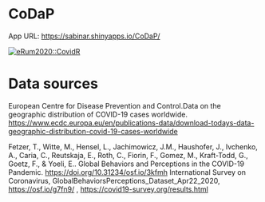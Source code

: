 # CoDaP
App URL: https://sabinar.shinyapps.io/CoDaP/

<a href="https://milano-r.github.io/erum2020-covidr-contest/rako-CoDaP.html"><img src="https://badgen.net/https/runkit.io/erum2020-covidr/badge/branches/master/rako-CoDaP?cache=300" alt="eRum2020::CovidR"/></a>


# Data sources
European Centre for Disease Prevention and Control.Data on the geographic distribution of COVID-19 cases worldwide. https://www.ecdc.europa.eu/en/publications-data/download-todays-data-geographic-distribution-covid-19-cases-worldwide 

Fetzer, T., Witte, M., Hensel, L., Jachimowicz, J.M., Haushofer, J., Ivchenko, A., Caria, C., Reutskaja, E., Roth, C., Fiorin, F., Gomez, M., Kraft-Todd, G., Goetz, F., & Yoeli, E.. Global Behaviors and Perceptions in the COVID-19 Pandemic. https://doi.org/10.31234/osf.io/3kfmh International Survey on Coronavirus, GlobalBehaviorsPerceptions_Dataset_Apr22_2020, https://osf.io/g7fn9/ , https://covid19-survey.org/results.html


